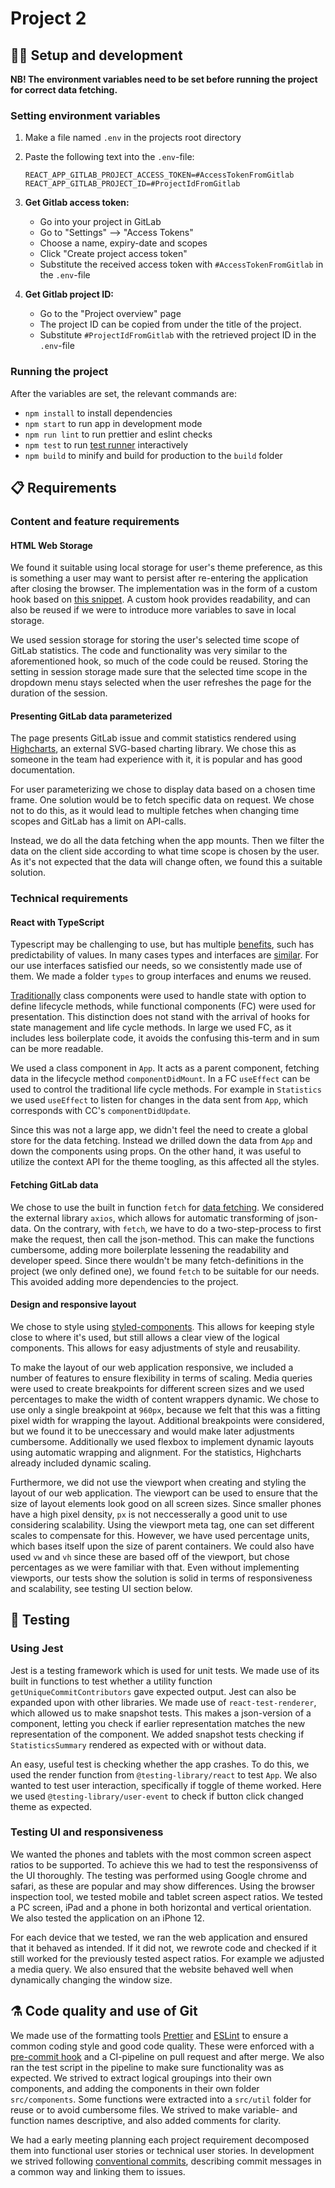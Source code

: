 # Project 2

## 👩‍💻 Setup and development

**NB! The environment variables need to be set before running the project for correct data fetching.**

### Setting environment variables

1. Make a file named `.env` in the projects root directory
2. Paste the following text into the `.env`-file:

   ```text
   REACT_APP_GITLAB_PROJECT_ACCESS_TOKEN=#AccessTokenFromGitlab
   REACT_APP_GITLAB_PROJECT_ID=#ProjectIdFromGitlab
   ```

3. **Get Gitlab access token:**

   - Go into your project in GitLab
   - Go to "Settings" --> "Access Tokens"
   - Choose a name, expiry-date and scopes
   - Click "Create project access token"
   - Substitute the received access token with `#AccessTokenFromGitlab` in the `.env`-file

4. **Get Gitlab project ID:**
   - Go to the "Project overview" page
   - The project ID can be copied from under the title of the project.
   - Substitute `#ProjectIdFromGitlab` with the retrieved project ID in the `.env`-file

### Running the project

After the variables are set, the relevant commands are:

- `npm install` to install dependencies
- `npm start` to run app in development mode
- `npm run lint` to run prettier and eslint checks
- `npm test` to run [test runner](https://facebook.github.io/create-react-app/docs/running-tests) interactively
- `npm build` to minify and build for production to the `build` folder

## 📋 Requirements

### Content and feature requirements

#### HTML Web Storage

We found it suitable using local storage for user's theme preference, as this is something a user may want to persist after re-entering the application after closing the browser. The implementation was in the form of a custom hook based on [this snippet](https://usehooks.com/useLocalStorage/). A custom hook provides readability, and can also be reused if we were to introduce more variables to save in local storage.

We used session storage for storing the user's selected time scope of GitLab statistics. The code and functionality was very similar to the aforementioned hook, so much of the code could be reused. Storing the setting in session storage made sure that the selected time scope in the dropdown menu stays selected when the user refreshes the page for the duration of the session.

#### Presenting GitLab data parameterized

The page presents GitLab issue and commit statistics rendered using [Highcharts](https://www.npmjs.com/package/highcharts), an external SVG-based charting library. We chose this as someone in the team had experience with it, it is popular and has good documentation.

For user parameterizing we chose to display data based on a chosen time frame. One solution would be to fetch specific data on request. We chose not to do this, as it would lead to multiple fetches when changing time scopes and GitLab has a limit on API-calls.

Instead, we do all the data fetching when the app mounts. Then we filter the data on the client side according to what time scope is chosen by the user. As it's not expected that the data will change often, we found this a suitable solution.

### Technical requirements

#### React with TypeScript

Typescript may be challenging to use, but has multiple [benefits](https://blog.bitsrc.io/5-strong-reasons-to-use-typescript-with-react-bc987da5d907), such has predictability of values. In many cases types and interfaces are [similar](https://www.typescriptlang.org/docs/handbook/2/everyday-types.html#differences-between-type-aliases-and-interfaces). For our use interfaces satisfied our needs, so we consistently made use of them. We made a folder `types` to group interfaces and enums we reused.

[Traditionally](https://www.twilio.com/blog/react-choose-functional-components) class components were used to handle state with option to define lifecycle methods, while functional components (FC) were used for presentation. This distinction does not stand with the arrival of hooks for state management and life cycle methods. In large we used FC, as it includes less boilerplate code, it avoids the confusing this-term and in sum can be more readable.

We used a class component in `App`. It acts as a parent component, fetching data in the lifecycle method `componentDidMount`. In a FC `useEffect` can be used to control the traditional life cycle methods. For example in `Statistics` we used `useEffect` to listen for changes in the data sent from `App`, which corresponds with CC's `componentDidUpdate`.

Since this was not a large app, we didn't feel the need to create a global store for the data fetching. Instead we drilled down the data from `App` and down the components using props. On the other hand, it was useful to utilize the context API for the theme toogling, as this affected all the styles.

#### Fetching GitLab data

We chose to use the built in function `fetch` for [data fetching](https://www.geeksforgeeks.org/difference-between-fetch-and-axios-js-for-making-http-requests/). We considered the external library `axios`, which allows for automatic transforming of json-data. On the contrary, with `fetch`, we have to do a two-step-process to first make the request, then call the json-method. This can make the functions cumbersome, adding more boilerplate lessening the readability and developer speed. Since there wouldn't be many fetch-definitions in the project (we only defined one), we found `fetch` to be suitable for our needs. This avoided adding more dependencies to the project.

#### Design and responsive layout

We chose to style using [styled-components](https://blog.logrocket.com/benefits-using-styled-components-react/). This allows for keeping style close to where it's used, but still allows a clear view of the logical components. This allows for easy adjustments of style and reusability.

To make the layout of our web application responsive, we included a number of features to ensure flexibility in terms of scaling. Media queries were used to create breakpoints for different screen sizes and we used percentages to make the width of content wrappers dynamic. We chose to use only a single breakpoint at `960px`, because we felt that this was a fitting pixel width for wrapping the layout. Additional breakpoints were considered, but we found it to be uneccessary and would make later adjustments cumbersome. Additionally we used flexbox to implement dynamic layouts using automatic wrapping and alignment. For the statistics, Highcharts already included dynamic scaling.

Furthermore, we did not use the viewport when creating and styling the layout of our web application. The viewport can be used to ensure that the size of layout elements look good on all screen sizes. Since smaller phones have a high pixel density, `px` is not neccesserally a good unit to use considering scalability. Using the viewport meta tag, one can set different scales to compensate for this. However, we have used percentage units, which bases itself upon the size of parent containers. We could also have used `vw` and `vh` since these are based off of the viewport, but chose percentages as we were familiar with that. Even without implementing viewports, our tests show the solution is solid in terms of responsiveness and scalability, see testing UI section below.

## 🧪 Testing

### Using Jest

Jest is a testing framework which is used for unit tests. We made use of its built in functions to test whether a utility function `getUniqueCommitContributors` gave expected output. Jest can also be expanded upon with other libraries. We made use of `react-test-renderer`, which allowed us to make snapshot tests. This makes a json-version of a component, letting you check if earlier representation matches the new representation of the component. We added snapshot tests checking if `StatisticsSummary` rendered as expected with or without data.

An easy, useful test is checking whether the app crashes. To do this, we used the render function from `@testing-library/react` to test `App`. We also wanted to test user interaction, specifically if toggle of theme worked. Here we used `@testing-library/user-event` to check if button click changed theme as expected.

### Testing UI and responsiveness

We wanted the phones and tablets with the most common screen aspect ratios to be supported. To achieve this we had to test the responsivenss of the UI thoroughly. The testing was performed using Google chrome and safari, as these are popular and may show differences. Using the browser inspection tool, we tested mobile and tablet screen aspect ratios. We tested a PC screen, iPad and a phone in both horizontal and vertical orientation. We also tested the application on an iPhone 12.

For each device that we tested, we ran the web application and ensured that it behaved as intended. If it did not, we rewrote code and checked if it still worked for the previously tested aspect ratios. For example we adjusted a media query. We also ensured that the website behaved well when dynamically changing the window size.

## ⚗️ Code quality and use of Git

We made use of the formatting tools [Prettier](https://prettier.io/) and [ESLint](https://eslint.org/) to ensure a common coding style and good code quality. These were enforced with a [pre-commit hook](https://typicode.github.io/husky/) and a CI-pipeline on pull request and after merge. We also ran the test script in the pipeline to make sure functionality was as expected. We strived to extract logical groupings into their own components, and adding the components in their own folder `src/components`. Some functions were extracted into a `src/util` folder for reuse or to avoid cumbersome files. We strived to make variable- and function names descriptive, and also added comments for clarity.

We had a early meeting planning each project requirement decomposed them into functional user stories or technical user stories. In development we strived following [conventional commits](https://www.conventionalcommits.org/en/v1.0.0/), describing commit messages in a common way and linking them to issues.

